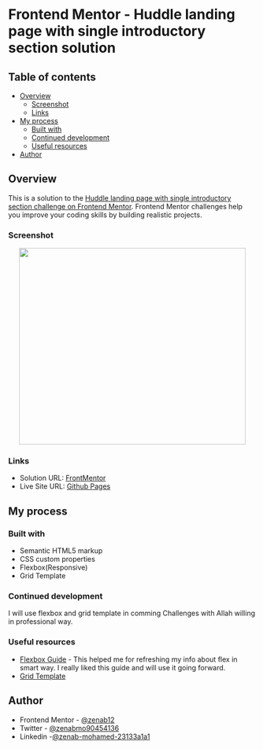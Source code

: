 # Frontend Mentor - Huddle landing page with single introductory section solution


## Table of contents

- [Overview](#overview)
  - [Screenshot](#screenshot)
  - [Links](#links)
- [My process](#my-process)
  - [Built with](#built-with)
  - [Continued development](#continued-development)
  - [Useful resources](#useful-resources)
- [Author](#author)


## Overview

This is a solution to the [Huddle landing page with single introductory section challenge on Frontend Mentor](https://www.frontendmentor.io/challenges/huddle-landing-page-with-a-single-introductory-section-B_2Wvxgi0). Frontend Mentor challenges help you improve your coding skills by building realistic projects. 

### Screenshot
<p align="center">
<img src="https://user-images.githubusercontent.com/78083890/174648672-2d4c6ca5-e20b-434a-8254-2eaf18807d46.png" width="460" height="400">
</p>

### Links

- Solution URL: [FrontMentor](https://www.frontendmentor.io/solutions/responsive-handlelandingpage-kzyXnFgkWq)
- Live Site URL: [Github Pages](https://zenab12.github.io/Handle-Landing-page/)

## My process

### Built with

- Semantic HTML5 markup
- CSS custom properties
- Flexbox(Responsive)
- Grid Template


### Continued development
I will use flexbox and grid template in comming Challenges with Allah willing  in professional way.


### Useful resources

- [Flexbox Guide](https://css-tricks.com/snippets/css/a-guide-to-flexbox/) - This helped me for refreshing my info about flex in smart way. I really liked this guide and will use it going forward.
- [Grid Template](https://css-tricks.com/snippets/css/complete-guide-grid/)

## Author

- Frontend Mentor - [@zenab12](https://www.frontendmentor.io/profile/zenab12)
- Twitter - [@zenabmo90454136](https://twitter.com/zenabmo90454136)
- Linkedin -[@zenab-mohamed-23133a1a1](https://www.linkedin.com/in/zenab-mohamed-23133a1a1/)
